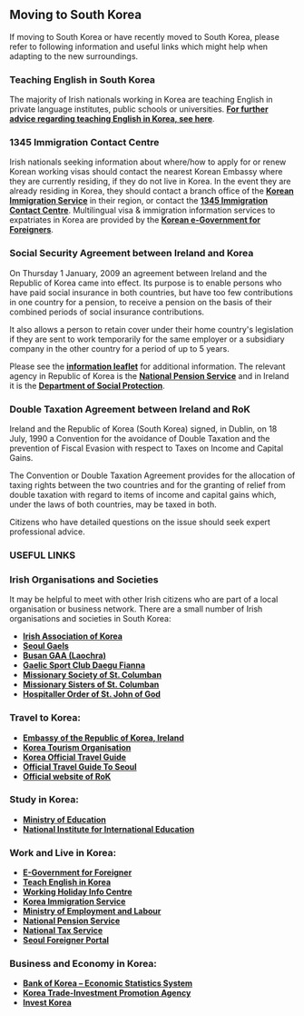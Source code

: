 ## Moving to South Korea

If moving to South Korea or have recently moved to South Korea, please refer to following information and useful links which might help when adapting to the new surroundings.

### **Teaching English in South Korea**

The majority of Irish nationals working in Korea are teaching English in private language institutes, public schools or universities. [**For further advice regarding teaching English in Korea, see here**](/en/republic-of-korea/seoul/).

### **1345 Immigration Contact Centre**

Irish nationals seeking information about where/how to apply for or renew Korean working visas should contact the nearest Korean Embassy where they are currently residing, if they do not live in Korea. In the event they are already residing in Korea, they should contact a branch office of the [**Korean Immigration Service**](http://www.immigration.go.kr/HP/IMM80/index.do) in their region, or contact the [**1345 Immigration Contact Centre**](http://www.hikorea.go.kr/pt/InfoDetailR_en.pt?categoryId=25&parentId=1113&catSeq=&showMenuId=746). Multilingual visa & immigration information services to expatriates in Korea are provided by the [**Korean e-Government for Foreigners**](http://www.hikorea.go.kr/pt/main_en.pt).

### **Social Security Agreement between Ireland and Korea**

On Thursday 1 January, 2009 an agreement between Ireland and the Republic of Korea came into effect. Its purpose is to enable persons who have paid social insurance in both countries, but have too few contributions in one country for a pension, to receive a pension on the basis of their combined periods of social insurance contributions.

It also allows a person to retain cover under their home country's legislation if they are sent to work temporarily for the same employer or a subsidiary company in the other country for a period of up to 5 years.

Please see the [**information leaflet**](http://www.welfare.ie/en/Pages/sw125.aspx) for additional information. The relevant agency in Republic of Korea is the [**National Pension Service**](http://english.nps.or.kr/jsppage/english/main.jsp) and in Ireland it is the [**Department of Social Protection**](http://www.welfare.ie/en/Pages/home.aspx).

### **Double Taxation Agreement between Ireland and RoK**

Ireland and the Republic of Korea (South Korea) signed, in Dublin, on 18 July, 1990 a Convention for the avoidance of Double Taxation and the prevention of Fiscal Evasion with respect to Taxes on Income and Capital Gains.

The Convention or Double Taxation Agreement provides for the allocation of taxing rights between the two countries and for the granting of relief from double taxation with regard to items of income and capital gains which, under the laws of both countries, may be taxed in both.

Citizens who have detailed questions on the issue should seek expert professional advice.

### **USEFUL LINKS**

### **Irish Organisations and Societies**

It may be helpful to meet with other Irish citizens who are part of a local organisation or business network. There are a small number of Irish organisations and societies in South Korea:

* [**Irish Association of Korea**](http://www.irishassociationofkorea.kr/)
* [**Seoul Gaels**](https://www.facebook.com/group.php?gid=2250969578&v=wall)
* [**Busan GAA (Laochra)**](https://www.facebook.com/groups/BusanGAA/)
* [**Gaelic Sport Club Daegu Fianna**](https://www.facebook.com/daegu.fianna.3)
* [**Missionary Society of St. Columban**](http://www.columban.or.kr/)
* [**Missionary Sisters of St. Columban**](https://www.facebook.com/%EC%84%B1%EA%B3%A8%EB%A1%AC%EB%B0%98%EC%99%B8%EB%B0%A9%EC%84%A0%EA%B5%90%EC%88%98%EB%85%80%ED%9A%8C-329825213796062/)
* [**Hospitaller Order of St. John of God**](http://www.johnofgod.or.kr/)

### **Travel to Korea:**

* [**Embassy of the Republic of Korea, Ireland**](http://overseas.mofa.go.kr/ie-en/index.do)
* [**Korea Tourism Organisation**](http://kto.visitkorea.or.kr/eng.kto)
* [**Korea Official Travel Guide**](https://english.visitkorea.or.kr/svc/main/index.do)
* [**Official Travel Guide To Seoul**](https://english.visitseoul.net/index)
* [**Official website of RoK**](https://www.korea.net/)

### **Study in Korea:**

* [**Ministry of Education**](http://english.moe.go.kr/main.do?s=english)
* [**National Institute for International Education**](http://www.niied.go.kr/eng/main.do)

### **Work and Live in Korea:**

* [**E-Government for Foreigner**](https://www.gov.kr/portal/foreigner/en)
* [**Teach English in Korea**](http://www.epik.go.kr/)
* [**Working Holiday Info Centre**](https://whic.mofa.go.kr/eng/)
* [**Korea Immigration Service**](https://www.immigration.go.kr/immigration_eng/index.do)
* [**Ministry of Employment and Labour**](https://www.moel.go.kr/english/)
* [**National Pension Service**](https://www.nps.or.kr/jsppage/english/main.jsp)
* [**National Tax Service**](https://www.nts.go.kr/english/main.do)
* [**Seoul Foreigner Portal**](https://global.seoul.go.kr/web/main.do?lang=en)

### **Business and Economy in Korea:**

* [**Bank of Korea – Economic Statistics System**](http://ecos.bok.or.kr/)
* [**Korea Trade-Investment Promotion Agency**](http://www.kotra.or.kr/foreign/main/KHEMUI010M.html?LOCALE=en)
* [**Invest Korea**](http://www.investkorea.org/)